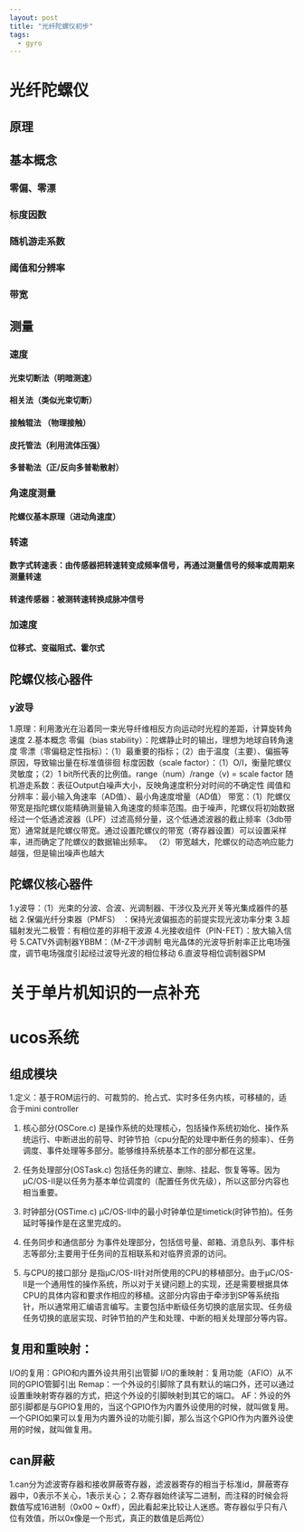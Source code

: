 ```yaml
---
layout: post
title: "光纤陀螺仪初步"
tags:
  - gyro
---
```



# 光纤陀螺仪
## 原理
## 基本概念
### 零偏、零漂
### 标度因数
### 随机游走系数
### 阈值和分辨率
### 带宽
## 测量
### 速度
#### 光束切断法（明暗测速）
#### 相关法（类似光束切断）
#### 接触辊法 （物理接触）
#### 皮托管法（利用流体压强）
#### 多普勒法（正/反向多普勒散射）
### 角速度测量
#### 陀螺仪基本原理（进动角速度）
### 转速
#### 数字式转速表：由传感器把转速转变成频率信号，再通过测量信号的频率或周期来测量转速
#### 转速传感器：被测转速转换成脉冲信号
### 加速度
#### 位移式、变磁阻式、霍尔式
## 陀螺仪核心器件
### y波导
1.原理：利用激光在沿着同一束光导纤维相反方向运动时光程的差距，计算旋转角速度
2.基本概念
零偏（bias stability）：陀螺静止时的输出，理想为地球自转角速度
零漂（零偏稳定性指标）：（1）最重要的指标；（2）由于温度（主要）、偏振等原因，导致输出量在标准值徘徊
标度因数（scale factor）：（1）O/I，衡量陀螺仪灵敏度；（2）1 bit所代表的比例值。range（num）/range（v) = scale factor
随机游走系数：表征Output白噪声大小，反映角速度积分对时间的不确定性
阈值和分辨率：最小输入角速率（AD值）、最小角速度增量（AD值）
带宽：（1）陀螺仪带宽是指陀螺仪能精确测量输入角速度的频率范围。由于噪声，陀螺仪将初始数据经过一个低通滤波器（LPF）过滤高频分量，这个低通滤波器的截止频率（3db带宽）通常就是陀螺仪带宽。通过设置陀螺仪的带宽（寄存器设置）可以设置采样率，进而确定了陀螺仪的数据输出频率。
（2）带宽越大，陀螺仪的动态响应能力越强，但是输出噪声也越大

## 陀螺仪核心器件
1.y波导：（1）光束的分波、合波、光调制器、干涉仪及光开关等光集成器件的基础
2.保偏光纤分束器（PMFS） ：保持光波偏振态的前提实现光波功率分束
3.超辐射发光二极管：有相位差的非相干波源
4.光接收组件（PIN-FET）：放大输入信号
5.CATV外调制器YBBM：（M-Z干涉调制 电光晶体的光波导折射率正比电场强度，调节电场强度引起经过波导光波的相位移动
6.直波导相位调制器SPM


# 关于单片机知识的一点补充
# ucos系统
## 组成模块
1.定义：基于ROM运行的、可裁剪的、抢占式、实时多任务内核，可移植的，适合于mini controller
1) 核心部分(OSCore.c) 是操作系统的处理核心，包括操作系统初始化、操作系统运行、中断进出的前导、时钟节拍（cpu分配的处理中断任务的频率）、任务调度、事件处理等多部分。能够维持系统基本工作的部分都在这里。

2) 任务处理部分(OSTask.c) 包括任务的建立、删除、挂起、恢复等等。因为μC/OS-II是以任务为基本单位调度的（配置任务优先级），所以这部分内容也相当重要。

3) 时钟部分(OSTime.c) μC/OS-II中的最小时钟单位是timetick(时钟节拍)。任务延时等操作是在这里完成的。

4) 任务同步和通信部分 为事件处理部分，包括信号量、邮箱、消息队列、事件标志等部分;主要用于任务间的互相联系和对临界资源的访问。

5) 与CPU的接口部分 是指μC/OS-II针对所使用的CPU的移植部分。由于μC/OS-II是一个通用性的操作系统，所以对于关键问题上的实现，还是需要根据具体CPU的具体内容和要求作相应的移植。这部分内容由于牵涉到SP等系统指针，所以通常用汇编语言编写。主要包括中断级任务切换的底层实现、任务级任务切换的底层实现、时钟节拍的产生和处理、中断的相关处理部分等内容。

## 复用和重映射：
I/O的复用：GPIO和内置外设共用引出管脚
I/O的重映射：复用功能（AFIO）从不同的GPIO管脚引出
Remap：一个外设的引脚除了具有默认的端口外，还可以通过设置重映射寄存器的方式，把这个外设的引脚映射到其它的端口。
AF：外设的外部引脚都是与GPIO复用的，当这个GPIO作为内置外设使用的时候，就叫做复用。一个GPIO如果可以复用为内置外设的功能引脚，那么当这个GPIO作为内置外设使用的时候，就叫做复用。

## can屏蔽
1.can分为滤波寄存器和接收屏蔽寄存器，滤波器寄存的相当于标准id，屏蔽寄存器中，0表示不关心，1表示关心；
2.寄存器始终读写二进制，而注释的时候会将数值写成16进制（0x00 ~ 0xff），因此看起来比较让人迷惑。寄存器似乎只有八位有效值，所以0x像是一个形式，真正的数值是后两位）
